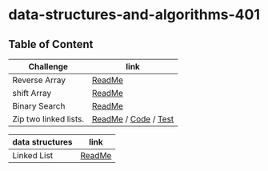 # data-structures-and-algorithms-401

## Table of Content

| Challenge     | link                                                           |
| ------------- | -------------------------------------------------------------- |
| Reverse Array | [ReadMe](./javascript/code-challenges/reverse-array/readme.md) |
| shift Array   | [ReadMe](./javascript/code-challenges/array-shift/readme.md)   |
| Binary Search | [ReadMe](./javascript/code-challenges/array-binary-search/readme.md)   |
| Zip two linked lists. | [ReadMe](./javascript/code-challenges/llZip/readme.md)  / [Code](./javascript/code-challenges/llZip/ll-zip.js) / [Test](./javascript/code-challenges/llZip/ll-zip.test.js) |

| data structures    | link                                                           |
| ------------- | -------------------------------------------------------------- |
| Linked List | [ReadMe](./javascript/README.md)   |

